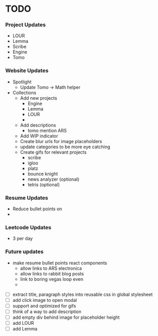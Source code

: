 # TODO

### Project Updates
- LOUR
- Lemma
- Scribe
- Engine
- Tomo

### Website Updates
- Spotlight
  - Update Tomo -> Math helper
- Collections
  - Add new projects
    - Engine
    - Lemma
    - LOUR
    - 
  - Add descriptions
    - tomo mention ARS
  - Add WIP indicator
  - Create blur urls for image placeholders
  - update categories to be more eye catching
  - Create gifs for relevant projects
    - scribe
    - igloo
    - platz
    - bounce knight
    - news analyzer (optional)
    - tetris (optional)


### Resume Updates
- Reduce bullet points on 
- 

### Leetcode Updates
- 3 per day

### Future updates
- make resume bullet points react components
  - allow links to ARS electronica
  - allow links to rabbit blog posts
  - link to boring vegas loop even
  -



- [ ] extract title, paragraph styles into reusable css in global stylesheet
- [ ] add click image to open modal
- [ ] support and optimized for gifs
- [ ] think of a way to add description
- [ ] add empty div behind image for placeholder height
- [ ] add LOUR
- [ ] add Lemma